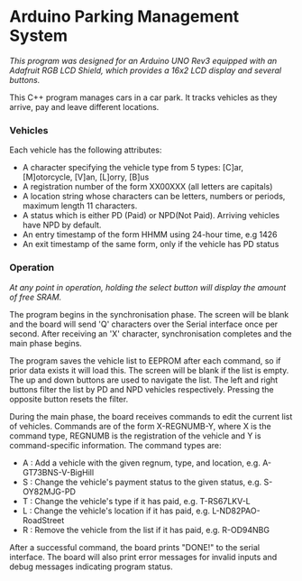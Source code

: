 # Arduino Parking Management System

*This program was designed for an Arduino UNO Rev3 equipped with an Adafruit RGB LCD Shield, which provides a 16x2 LCD display and several buttons.*

This C++ program manages cars in a car park. It tracks vehicles as they arrive, pay and leave different locations.

### Vehicles

Each vehicle has the following attributes:
- A character specifying the vehicle type from 5 types: [C]ar, [M]otorcycle, [V]an, [L]orry, [B]us
- A registration number of the form XX00XXX (all letters are capitals)
- A location string whose characters can be letters, numbers or periods, maximum length 11 characters.
- A status which is either PD (Paid) or NPD(Not Paid). Arriving vehicles have NPD by default.
- An entry timestamp of the form HHMM using 24-hour time, e.g 1426
- An exit timestamp of the same form, only if the vehicle has PD status

### Operation

*At any point in operation, holding the select button will display the amount of free SRAM.*

The program begins in the synchronisation phase. The screen will be blank and the board will send 'Q' characters over the Serial interface once per second.
After receiving an 'X' character, synchronisation completes and the main phase begins.

The program saves the vehicle list to EEPROM after each command, so if prior data exists it will load this. The screen will be blank if the list is empty.
The up and down buttons are used to navigate the list. The left and right buttons filter the list by PD and NPD vehicles respectively. Pressing the opposite button resets the filter.

During the main phase, the board receives commands to edit the current list of vehicles.
Commands are of the form X-REGNUMB-Y, where X is the command type, REGNUMB is the registration of the vehicle and Y is command-specific information.
The command types are:
- A : Add a vehicle with the given regnum, type, and location, e.g. A-GT73BNS-V-BigHill
- S : Change the vehicle's payment status to the given status, e.g. S-OY82MJG-PD
- T : Change the vehicle's type if it has paid, e.g. T-RS67LKV-L
- L : Change the vehicle's location if it has paid, e.g. L-ND82PAO-RoadStreet
- R : Remove the vehicle from the list if it has paid, e.g. R-OD94NBG

After a successful command, the board prints "DONE!" to the serial interface.
The board will also print error messages for invalid inputs and debug messages indicating program status.
